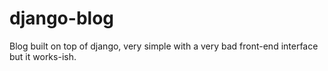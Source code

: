 # django-blog
Blog built on top of django, very simple with a very bad front-end interface but it works-ish.
